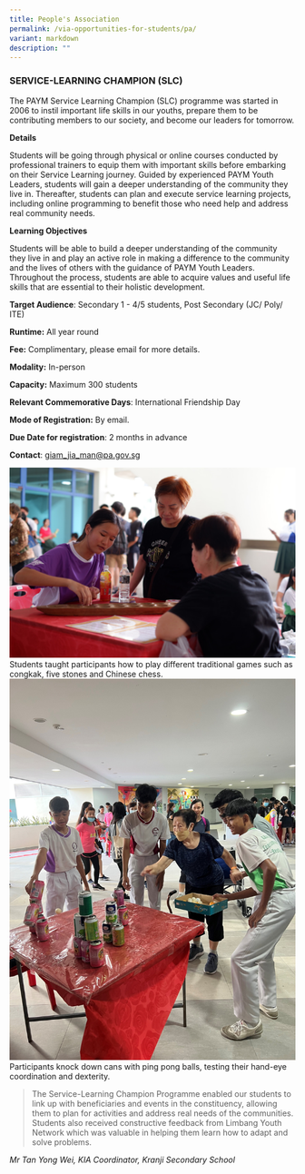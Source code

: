 ```yaml
---
title: People's Association
permalink: /via-opportunities-for-students/pa/
variant: markdown
description: ""
---
```

### SERVICE-LEARNING CHAMPION (SLC)

The PAYM Service Learning Champion (SLC) programme was started in 2006 to instil important life skills in our youths, prepare them to be contributing members to our society, and become our leaders for tomorrow.

**Details**

Students will be going through physical or online courses conducted by professional trainers to equip them with important skills before embarking on their Service Learning journey. Guided by experienced PAYM Youth Leaders, students will gain a deeper understanding of the community they live in. Thereafter, students can plan and execute service learning projects, including online programming to benefit those who need help and address real community needs.

**Learning Objectives**

Students will be able to build a deeper understanding of the community they live in and play an active role in making a difference to the community and the lives of others with the guidance of PAYM Youth Leaders. Throughout the process, students are able to acquire values and useful life skills that are essential to their holistic development.

**Target Audience**: Secondary 1 - 4/5 students, Post Secondary (JC/ Poly/ ITE)

**Runtime:** All year round

**Fee:** Complimentary, please email for more details.

**Modality:** In-person

**Capacity:** Maximum 300 students

**Relevant Commemorative Days**: International Friendship Day

**Mode of Registration:** By email.

**Due Date for registration**: 2 months in advance

**Contact**: giam_jia_man@pa.gov.sg

![](/images/PA1.jpg)Students taught participants how to play different traditional games such as congkak, five stones and Chinese chess.
![](/images/PA2.jpg)Participants knock down cans with ping pong balls, testing their hand-eye coordination and dexterity.

> The Service-Learning Champion Programme enabled our students to link up with beneficiaries and events in the constituency, allowing them to plan for activities and address real needs of the communities. Students also received constructive feedback from Limbang Youth Network which was valuable in helping them learn how to adapt and solve problems.

*Mr Tan Yong Wei, KIA Coordinator, Kranji Secondary School*